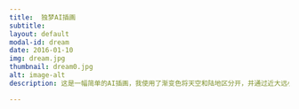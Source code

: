 ```yaml
---
title:  独梦AI插画
subtitle:  
layout: default
modal-id: dream
date: 2016-01-10
img: dream.jpg
thumbnail: dream0.jpg
alt: image-alt
description: 这是一幅简单的AI插画，我使用了渐变色将天空和陆地区分开，并通过近大远小，近暗远亮的透视效果，使插画呈现出立体效果；这幅画描述的是一个小女孩站在高高的山坡上，看着下方一望无际的草原和满天的星星时，感恩生命美好！

---
```

